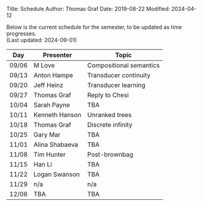Title: Schedule
Author: Thomas Graf
Date: 2019-08-22
Modified: 2024-04-12

Below is the current schedule for the semester, to be updated as time progresses.  
(Last updated: 2024-09-01)


| Day   | Presenter          | Topic                                          |
|-------|--------------------|------------------------------------------------|
| 09/06 | M Love | Compositional semantics |
| 09/13 | Anton Hampe | Transducer continuity |
| 09/20 | Jeff Heinz | Transducer learning |
| 09/27 | Thomas Graf | Reply to Chesi |
| 10/04 | Sarah Payne | TBA |
| 10/11 | Kenneth Hanson | Unranked trees |
| 10/18 | Thomas Graf | Discrete infinity |
| 10/25 | Gary Mar | TBA |
| 11/01 | Alina Shabaeva | TBA |
| 11/08 | Tim Hunter | Post-brownbag |
| 11/15 | Han Li | TBA |
| 11/22 | Logan Swanson | TBA |
| 11/29 | n/a | n/a |
| 12/06 | TBA | TBA |
